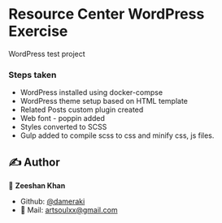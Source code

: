 # Resource Center WordPress Exercise

WordPress test project 

### Steps taken

* WordPress installed using docker-compse
* WordPress theme setup based on HTML template
* Related Posts custom plugin created
* Web font - poppin added
* Styles converted to SCSS
* Gulp added to compile scss to css and minify css, js files.


<!-- CONTACT -->
## ✍️ Author

👤 **Zeeshan Khan**

- Github: [@dameraki](https://github.com/DaMeraki/)
- 📧 Mail: [artsoulxx@gmail.com](mailto:artsoulxx@gmail.com)
